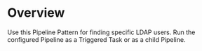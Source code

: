 # Overview

Use this Pipeline Pattern for finding specific LDAP users. Run the configured Pipeline as a Triggered Task or as a child Pipeline.
